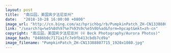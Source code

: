 ```yaml
---
layout: post
title:  "南瓜园，美国宾夕法尼亚州"
date:   "2018-10-28 16:00:00 +0800"
image_url: "http://cn.bing.com/az/hprichbg/rb/PumpkinPatch_ZH-CN13388807715_1920x1080.jpg"
link: "/search?q=%e5%8d%97%e7%93%9c%e5%9b%ad&form=hpcapt&mkt=zh-cn"
copyright: "南瓜园，美国宾夕法尼亚州 (© Beck Photography/Aurora Photos)"
image_hash: "8486b0c7171a1fc7e9fb413cbdb7cd9a"
image_filename: "PumpkinPatch_ZH-CN13388807715_1920x1080.jpg"
---
```

